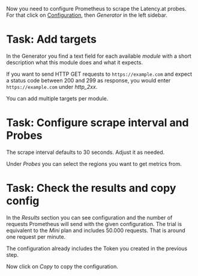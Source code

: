 Now you need to configure Prometheus to scrape the Latency.at probes.
For that click on
[Configuration](https://[[HOST_SUBDOMAIN]]-8000-[[KATACODA_HOST]].environments.katacoda.com/dashboard/configuration),
then *Generator* in the left sidebar.

# Task: Add targets
In the Generator you find a text field for each available *module* with a short
description what this module does and what it expects.

If you want to send HTTP GET requests to `https://example.com` and expect a
status code between 200 and 299 as response, you would enter
`https://example.com` under *http_2xx*.

You can add multiple targets per module.

# Task: Configure scrape interval and Probes
The scrape interval defaults to 30 seconds. Adjust it as needed.

Under *Probes* you can select the regions you want to get metrics from.

# Task: Check the results and copy config
In the *Results* section you can see configuration and the number of requests
Prometheus will send with the given configuration. The trial is equivalent to
the *Mini* plan and includes 50.000 requests. That is around one request per
minute.

The configuration already includes the Token you created in the previous step.

Now click on *Copy* to copy the configuration.
